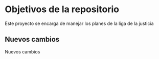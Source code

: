 # Objetivos de la repositorio

Este proyecto se encarga de manejar los planes de la liga de la justicia


## Nuevos cambios

Nuevos cambios
